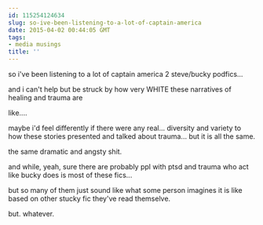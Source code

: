 ```yaml
---
id: 115254124634
slug: so-ive-been-listening-to-a-lot-of-captain-america
date: 2015-04-02 00:44:05 GMT
tags:
- media musings
title: ''
---
```

so i've been listening to a lot of captain america 2 steve/bucky podfics...

and i can't help but be struck by how very WHITE these narratives of  healing and trauma are

like....

maybe i'd feel differently if there were any real... diversity and variety to how these stories presented and talked about trauma... but it is all the same.

the same dramatic and angsty shit.

and while,  yeah, sure there are probably ppl with ptsd and trauma who act like bucky does is most of these fics...

but so many of them just sound like what some person imagines it is like based on other stucky fic they've read themselve. 

but. whatever.